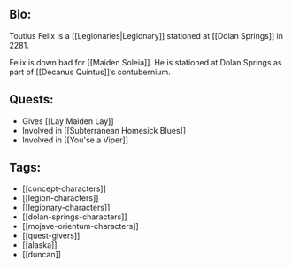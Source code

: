 ## Bio:

Toutius Felix is a [[Legionaries|Legionary]] stationed at [[Dolan Springs]] in 2281.

Felix is down bad for [[Maiden Soleia]]. He is stationed at Dolan Springs as part of [[Decanus Quintus]]’s contubernium.

## Quests:

- Gives [[Lay Maiden Lay]]
- Involved in [[Subterranean Homesick Blues]]
- Involved in [[You'se a Viper]]

## Tags:

- [[concept-characters]]
- [[legion-characters]]
- [[legionary-characters]]
- [[dolan-springs-characters]]
- [[mojave-orientum-characters]]
- [[quest-givers]]
- [[alaska]]
- [[duncan]]